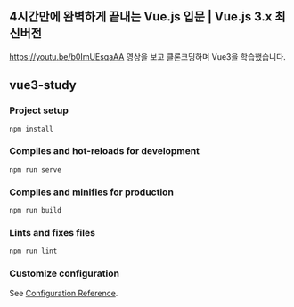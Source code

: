 ## 4시간만에 완벽하게 끝내는 Vue.js 입문 | Vue.js 3.x 최신버전
https://youtu.be/b0ImUEsqaAA
영상을 보고 클론코딩하며 Vue3을 학습했습니다.


## vue3-study

### Project setup
```
npm install
```

### Compiles and hot-reloads for development
```
npm run serve
```

### Compiles and minifies for production
```
npm run build
```

### Lints and fixes files
```
npm run lint
```

### Customize configuration
See [Configuration Reference](https://cli.vuejs.org/config/).
